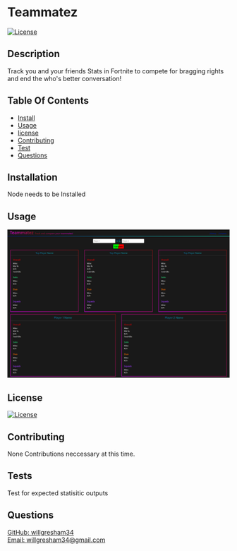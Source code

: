 
# Teammatez
[![License](https://img.shields.io/badge/License-Mozilla%20Public-yellow)](https://www.mozilla.org/en-US/MPL/)

## Description
Track you and your friends Stats in Fortnite to compete for bragging rights and end the who's better conversation!

## Table Of Contents
* [Install](#installs)
* [Usage](#usage)
* [license](#license)
* [Contributing](#contributing)
* [Test](#test)
* [Questions](#questions)

## Installation
Node needs to be Installed

## Usage
![header image](./images/teammatez.png)

## License 
[![License](https://img.shields.io/badge/License-Mozilla%20Public-yellow)](https://www.mozilla.org/en-US/MPL/)

## Contributing
None Contributions neccessary at this time.

## Tests 
Test for expected statisitic outputs

## Questions 
[GitHub: willgresham34](https://github.com/willgresham34) <br> 
[Email: willgresham34@gmail.com](mailto:willgresham34@gmail.com)
    
